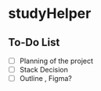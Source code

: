 # studyHelper

## To-Do List

- [ ] Planning of the project
- [ ] Stack Decision
- [ ] Outline , Figma?
